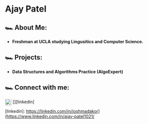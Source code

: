 <h1>Ajay Patel <br/>

<h2> 🏎️ About Me: </h2>

- <b>Freshman at UCLA studying Lingusitics and Computer Science.</b>


<h2> 🏎️ Projects:</h2>

- <b>Data Structures and Algorithms Practice (AlgoExpert)</b>


<h2> 🏎️ Connect with me:</h2>

[<img align="left" alt="JoshMadakor | LinkedIn" width="22px" src="https://cdn.jsdelivr.net/npm/simple-icons@v3/icons/linkedin.svg" />][linkedin]


[linkedin]: https://linkedin.com/in/joshmadakor](https://www.linkedin.com/in/ajay-patel1021/


<!--
**joshmadakor1/joshmadakor1** is a ✨ _special_ ✨ repository because its `README.md` (this file) appears on your GitHub profile.

Here are some ideas to get you started:

- 🔭 I’m currently working on ...
- 🌱 I’m currently learning ...
- 👯 I’m looking to collaborate on ...
- 🤔 I’m looking for help with ...
- 💬 Ask me about ...
- 📫 How to reach me: ...
- 😄 Pronouns: ...
- ⚡ Fun fact: ...
-->
